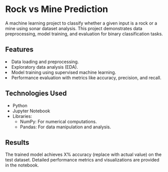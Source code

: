 # Rock vs Mine Prediction
A machine learning project to classify whether a given input is a rock or a mine using sonar dataset analysis. This project demonstrates data preprocessing, model training, and evaluation for binary classification tasks.
## Features
<li>Data loading and preprocessing.</li>
<li>Exploratory data analysis (EDA).</li>
<li>Model training using supervised machine learning.</li>
<li>Performance evaluation with metrics like accuracy, precision, and recall.</li>

## Technologies Used
- Python
- Jupyter Notebook
- Libraries:
  - NumPy: For numerical computations.
  - Pandas: For data manipulation and analysis.


## Results
The trained model achieves X% accuracy (replace with actual value) on the test dataset.
Detailed performance metrics and visualizations are provided in the notebook.
